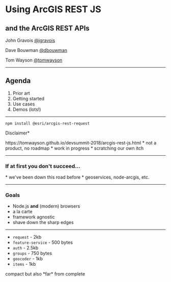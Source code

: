 <!-- .slide: data-background-size="cover" style="padding-left: 80px" data-background="img/bg-1.png" -->

<h1 style="text-align: left; font-size: 2em;">Using ArcGIS REST JS</h1>
<h2 style="text-align: left; font-size: 1.5em;">and the ArcGIS REST APIs</h2>
  <p style="text-align: left; font-size: 1em;">John Gravois
  <a href="https://github.com/jgravois" target="_blank">@jgravois</a></p>
  <p style="text-align: left; font-size: 1em;">Dave Bouwman
  <a href="https://github.com/dbouwman" target="_blank">@dbouwman</a></p>
  <p style="text-align: left; font-size: 1em;">Tom Wayson
  <a href="https://github.com/tomwayson/" target="_blank">@tomwayson</a></p>

---

<!-- .slide: data-background="img/bg-2.png" -->

## Agenda

1. Prior art
1. Getting&nbsp;started
1. Use cases
1. Demos (lots!)

---

<!-- .slide: data-background="img/bg-3.png" -->

```
npm install @esri/arcgis-rest-request
```
Disclaimer*

<aside class="notes">
  https://tomwayson.github.io/devsummit-2018/arcgis-rest-js.html
  * not a product, no roadmap
  * work in progress
  * scratching our own itch
</aside>

---

<!-- .slide: data-background="img/bg-4.png" -->

### If at first you don't succeed...

<aside class="notes">
  * we've been down this road before
  * geoservices, node-arcgis, etc.
</aside>

---

<!-- .slide: data-background="img/bg-5.png" -->

### Goals

* Node.js **and** (modern) browsers
* a la carte
* framework agnostic
* shave down the sharp edges

<aside class="notes">

</aside>

---

<!-- .slide: data-background="img/bg-5.png" -->

* `request` - 2kb
* `feature-service` - 500 bytes
* `auth` - 2.5kb
* `groups` - 750 bytes
* `geocoder` - 1kb
* `items` - 1kb

<aside class="notes">
  compact
  but also *far* from complete
</aside>
